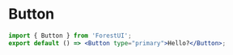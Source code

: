 # Button

```jsx
import { Button } from 'ForestUI';
export default () => <Button type="primary">Hello?</Button>;
```

